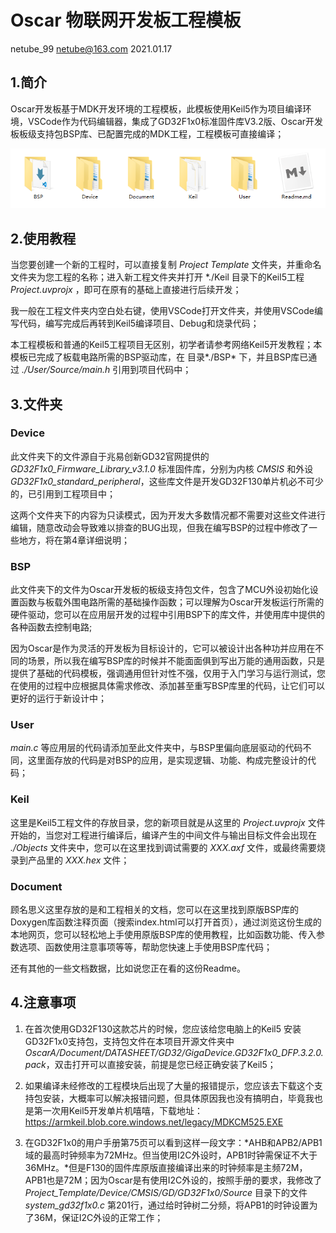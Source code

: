 # Oscar 物联网开发板工程模板

netube_99 netube@163.com 2021.01.17

## 1.简介
Oscar开发板基于MDK开发环境的工程模板，此模板使用Keil5作为项目编译环境，VSCode作为代码编辑器，集成了GD32F1x0标准固件库V3.2版、Oscar开发板板级支持包BSP库、已配置完成的MDK工程，工程模板可直接编译；

![目录截图](./Document/IMG/目录截图.png)

## 2.使用教程
当您要创建一个新的工程时，可以直接复制 *Project Template* 文件夹，并重命名文件夹为您工程的名称；进入新工程文件夹并打开 *./Keil 目录下的Keil5工程 *Project.uvprojx* ，即可在原有的基础上直接进行后续开发；

我一般在工程文件夹内空白处右键，使用VSCode打开文件夹，并使用VSCode编写代码，编写完成后再转到Keil5编译项目、Debug和烧录代码；

本工程模板和普通的Keil5工程项目无区别，初学者请参考网络Keil5开发教程；本模板已完成了板载电路所需的BSP驱动库，在 目录*./BSP* 下，并且BSP库已通过 *./User/Source/main.h* 引用到项目代码中；

## 3.文件夹
### Device
此文件夹下的文件源自于兆易创新GD32官网提供的 *GD32F1x0_Firmware_Library_v3.1.0* 标准固件库，分别为内核 *CMSIS* 和外设 *GD32F1x0_standard_peripheral*，这些库文件是开发GD32F130单片机必不可少的，已引用到工程项目中；

这两个文件夹下的内容为只读模式，因为开发大多数情况都不需要对这些文件进行编辑，随意改动会导致难以排查的BUG出现，但我在编写BSP的过程中修改了一些地方，将在第4章详细说明；

### BSP
此文件夹下的文件为Oscar开发板的板级支持包文件，包含了MCU外设初始化设置函数与板载外围电路所需的基础操作函数；可以理解为Oscar开发板运行所需的硬件驱动，您可以在应用层开发的过程中引用BSP下的库文件，并使用库中提供的各种函数去控制电路;

因为Oscar是作为灵活的开发板为目标设计的，它可以被设计出各种功并应用在不同的场景，所以我在编写BSP库的时候并不能面面俱到写出万能的通用函数，只是提供了基础的代码模板，强调通用但针对性不强，仅用于入门学习与运行测试，您在使用的过程中应根据具体需求修改、添加甚至重写BSP库里的代码，让它们可以更好的运行于新设计中；

### User
*main.c* 等应用层的代码请添加至此文件夹中，与BSP里偏向底层驱动的代码不同，这里面存放的代码是对BSP的应用，是实现逻辑、功能、构成完整设计的代码；

### Keil
这里是Keil5工程文件的存放目录，您的新项目就是从这里的 *Project.uvprojx* 文件开始的，当您对工程进行编译后，编译产生的中间文件与输出目标文件会出现在 *./Objects* 文件夹中，您可以在这里找到调试需要的 *XXX.axf* 文件，或最终需要烧录到产品里的 *XXX.hex* 文件；

### Document
顾名思义这里存放的是和工程相关的文档，您可以在这里找到原版BSP库的Doxygen库函数注释页面（搜索index.html可以打开首页），通过浏览这份生成的本地网页，您可以轻松地上手使用原版BSP库的使用教程，比如函数功能、传入参数选项、函数使用注意事项等等，帮助您快速上手使用BSP库代码；

还有其他的一些文档数据，比如说您正在看的这份Readme。

## 4.注意事项
1. 在首次使用GD32F130这款芯片的时候，您应该给您电脑上的Keil5 安装 GD32F1x0支持包，支持包文件在本项目开源文件夹中 *OscarA/Document/DATASHEET/GD32/GigaDevice.GD32F1x0_DFP.3.2.0.pack*，双击打开可以直接安装，前提是您已经正确安装了Keil5；

2. 如果编译未经修改的工程模块后出现了大量的报错提示，您应该去下载这个支持包安装，大概率可以解决报错问题，但具体原因我也没有搞明白，毕竟我也是第一次用Keil5开发单片机嘻嘻，下载地址：https://armkeil.blob.core.windows.net/legacy/MDKCM525.EXE

3. 在GD32F1x0的用户手册第75页可以看到这样一段文字：*AHB和APB2/APB1域的最高时钟频率为72MHz。但当使用I2C外设时，APB1时钟需保证不大于36MHz。*但是F130的固件库原版直接编译出来的时钟频率是主频72M，APB1也是72M；因为Oscar是有使用I2C外设的，按照手册的要求，我修改了 *Project_Template/Device/CMSIS/GD/GD32F1x0/Source* 目录下的文件 *system_gd32f1x0.c* 第201行，通过给时钟树二分频，将APB1的时钟设置为了36M，保证I2C外设的正常工作；